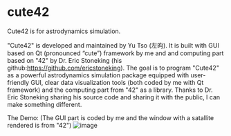 # cute42
Cute42 is for astrodynamics simulation.

"Cute42" is developed and maintained by Yu Tso (左昀). It is built with GUI based on Qt (pronounced “cute”) framework by me and and computing part based on "42" by  Dr. Eric Stoneking (his github:https://github.com/ericstoneking).
The goal is to program "Cute42" as a powerful astrodynamics simulation package equipped with user-friendly GUI, clear data visualization tools (both coded by me with Qt framework) and the computing part from "42" as a library.
Thanks to Dr. Eric Stoneking sharing his source code and sharing it with the public, I can make something different.

The Demo: (The GUI part is coded by me and the window with a satallite rendered is from "42")
![image](https://github.com/ytso/cute42/blob/main/Cute42_07.png)
